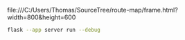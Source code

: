 file:///C:/Users/Thomas/SourceTree/route-map/frame.html?width=800&height=600


```sh
flask --app server run --debug
```

